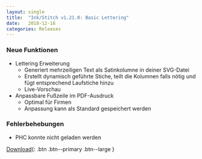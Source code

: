 ```yaml
---
layout: single
title:  "Ink/Stitch v1.21.0: Basic Lettering"
date:   2018-12-16
categories: Releases
---
```

### Neue Funktionen
* Lettering Erweiterung
  * Generiert mehrzeiligen Text als Satinkolumne in deiner SVG-Datei
  * Erstellt dynamisch geführte Stiche, teilt die Kolumnen falls nötig und fügt entsprechend Laufstiche hinzu
  * Live-Vorschau
* Anpassbare Fußzeile im PDF-Ausdruck
  * Optimal für Firmen
  * Anpassung kann als Standard gespeichert werden

### Fehlerbehebungen
* PHC konnte nicht geladen werden

[Download](https://github.com/inkstitch/inkstitch/releases/tag/v1.21.0){: .btn .btn--primary .btn--large }
